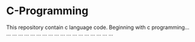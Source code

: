 # C-Programming
This repository contain c language code.
Beginning with c programming... ... ... ... ... ... ... ... ... ... ... ... ... ... ... ... ... ... ...
